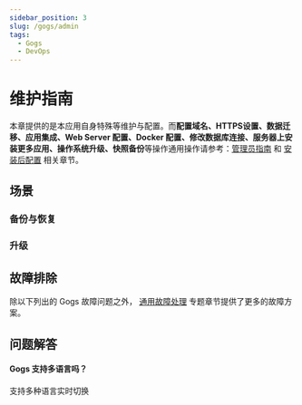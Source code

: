 ```yaml
---
sidebar_position: 3
slug: /gogs/admin
tags:
  - Gogs
  - DevOps
---
```


# 维护指南

本章提供的是本应用自身特殊等维护与配置。而**配置域名、HTTPS设置、数据迁移、应用集成、Web Server 配置、Docker 配置、修改数据库连接、服务器上安装更多应用、操作系统升级、快照备份**等操作通用操作请参考：[管理员指南](../administrator) 和 [安装后配置](../install/setup) 相关章节。

## 场景

### 备份与恢复

### 升级

## 故障排除

除以下列出的 Gogs 故障问题之外， [通用故障处理](../troubleshoot) 专题章节提供了更多的故障方案。 

## 问题解答

#### Gogs 支持多语言吗？

支持多种语言实时切换